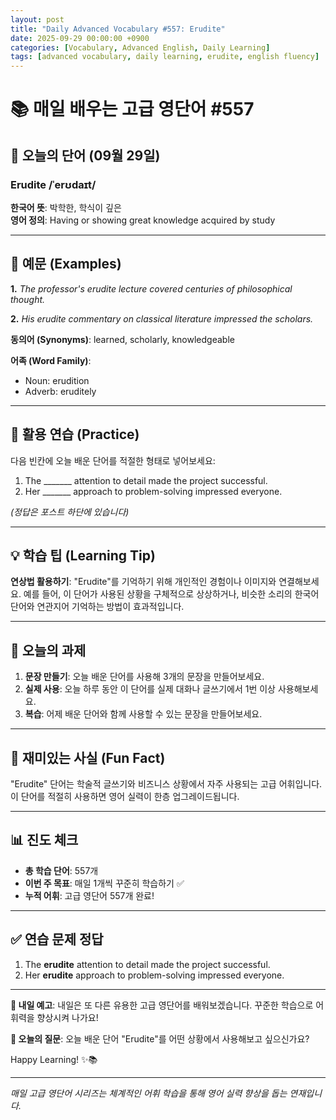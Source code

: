 ```yaml
---
layout: post
title: "Daily Advanced Vocabulary #557: Erudite"
date: 2025-09-29 00:00:00 +0900
categories: [Vocabulary, Advanced English, Daily Learning]
tags: [advanced vocabulary, daily learning, erudite, english fluency]
---
```


# 📚 **매일 배우는 고급 영단어 #557**

## 🌟 **오늘의 단어 (09월 29일)**

### **Erudite** /ˈerʊdaɪt/

**한국어 뜻**: 박학한, 학식이 깊은  
**영어 정의**: Having or showing great knowledge acquired by study

<!--more-->

---

## 📖 **예문 (Examples)**

**1.** *The professor's erudite lecture covered centuries of philosophical thought.*

**2.** *His erudite commentary on classical literature impressed the scholars.*

**동의어 (Synonyms)**: learned, scholarly, knowledgeable

**어족 (Word Family)**:
- Noun: erudition
- Adverb: eruditely

---

## 🎯 **활용 연습 (Practice)**

다음 빈칸에 오늘 배운 단어를 적절한 형태로 넣어보세요:

1. The _______ attention to detail made the project successful.
2. Her _______ approach to problem-solving impressed everyone.

*(정답은 포스트 하단에 있습니다)*

---

## 💡 **학습 팁 (Learning Tip)**

**연상법 활용하기**: "Erudite"를 기억하기 위해 개인적인 경험이나 이미지와 연결해보세요. 
예를 들어, 이 단어가 사용된 상황을 구체적으로 상상하거나, 비슷한 소리의 한국어 단어와 연관지어 기억하는 방법이 효과적입니다.

---

## 📝 **오늘의 과제**

1. **문장 만들기**: 오늘 배운 단어를 사용해 3개의 문장을 만들어보세요.
2. **실제 사용**: 오늘 하루 동안 이 단어를 실제 대화나 글쓰기에서 1번 이상 사용해보세요.
3. **복습**: 어제 배운 단어와 함께 사용할 수 있는 문장을 만들어보세요.

---

## 🎲 **재미있는 사실 (Fun Fact)**

"Erudite" 단어는 학술적 글쓰기와 비즈니스 상황에서 자주 사용되는 고급 어휘입니다. 이 단어를 적절히 사용하면 영어 실력이 한층 업그레이드됩니다.

---

## 📊 **진도 체크**

- **총 학습 단어**: 557개
- **이번 주 목표**: 매일 1개씩 꾸준히 학습하기 ✅
- **누적 어휘**: 고급 영단어 557개 완료!

---

## ✅ **연습 문제 정답**

1. The **erudite** attention to detail made the project successful.
2. Her **erudite** approach to problem-solving impressed everyone.

---

**🎯 내일 예고**: 내일은 또 다른 유용한 고급 영단어를 배워보겠습니다. 꾸준한 학습으로 어휘력을 향상시켜 나가요!

**💭 오늘의 질문**: 오늘 배운 단어 "Erudite"를 어떤 상황에서 사용해보고 싶으신가요? 

Happy Learning! ✨📚

---

*매일 고급 영단어 시리즈는 체계적인 어휘 학습을 통해 영어 실력 향상을 돕는 연재입니다.*
